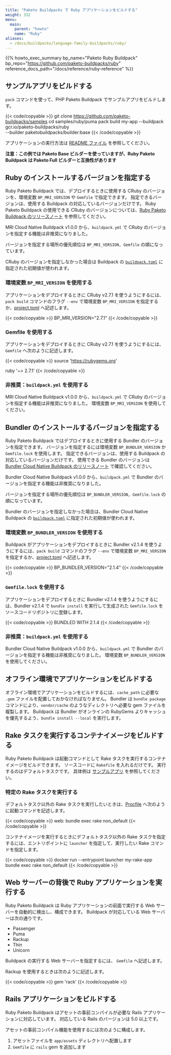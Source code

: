 ```yaml
---
title: "Paketo Buildpacks で Ruby アプリケーションをビルドする"
weight: 332
menu:
  main:
    parent: "howto"
    name: "Ruby"
aliases:
  - /docs/buildpacks/language-family-buildpacks/ruby/
---
```


{{% howto_exec_summary bp_name="Paketo Ruby Buildpack" bp_repo="https://github.com/paketo-buildpacks/ruby" reference_docs_path="/docs/reference/ruby-reference" %}}

## サンプルアプリをビルドする
<!-- To build a sample app locally with this buildpack using the `pack` CLI, run -->
`pack` コマンドを使って、PHP Paketo Buildpack でサンプルアプリをビルドします。

{{< code/copyable >}}
git clone <https://github.com/paketo-buildpacks/samples>
cd samples/ruby/puma
pack build my-app --buildpack gcr.io/paketo-buildpacks/ruby \
  --builder paketobuildpacks/builder:base
{{< /code/copyable >}}

<!-- See [samples](https://github.com/paketo-buildpacks/samples/tree/main/ruby/thin)
for how to run the app. -->
アプリケーションの実行方法は [README ファイル](https://github.com/paketo-buildpacks/samples/tree/main/ruby/thin) を参照してください。

<!-- **NOTE: Though the example above uses the Paketo Base builder, this buildpack is
also compatible with the Paketo Full builder.** -->
**注意：この例では Paketo Base ビルダーを使っていますが、Ruby Paketo Buildpack は Paketo Full ビルダーと互換性があります**

## Ruby のインストールするバージョンを指定する

<!-- The Ruby Buildpack allows you to specify a version of Ruby to use during
deployment. This version can be specified via the `BP_MRI_VERSION` environment
variable or a `Gemfile`. When specifying a version of Ruby, you must choose a version that is available
within the buildpack. The supported versions can be found
[here](https://github.com/paketo-buildpacks/mri/releases/latest). -->
Ruby Paketo Buildpack では、デプロイするときに使用する CRuby のバージョンを、環境変数 `BP_MRI_VERSION` や `Gemfile` で指定できます。
指定できるバージョンは、使用する Buildpack の対応しているバージョンだけです。
Ruby Paketo Buildpack の使用できる CRuby のバージョンについては、[Ruby Paketo Buildpack のリリースノート](https://github.com/paketo-buildpacks/mri/releases/latest) を参照してください。

<!-- Please note that setting the Ruby version through a `buildpack.yml` file will
be deprecated in MRI Buildpack v1.0.0. -->
MRI Cloud Native Buildpack v1.0.0 から、`buildpack.yml` で CRuby のバージョンを指定する機能は非推奨になりました。

<!-- The buildpack prioritizes the versions specified in
each possible configuration location with the following precedence, from
highest to lowest: `BP_MRI_VERSION`, `Gemfile`. -->
バージョンを指定する場所の優先順位は `BP_MRI_VERSION, Gemfile` の順になっています。

<!-- Specifying a version of Ruby is not required. In the case that is not
specified, the buildpack will provide the default version, which can be seen in
the [`buildpack.toml`
](https://github.com/paketo-buildpacks/mri/blob/main/buildpack.toml) file. -->
CRuby のバージョンを指定しなかった場合は Buildpack の [`buildpack.toml`](https://github.com/paketo-buildpacks/mri/blob/main/buildpack.toml) に指定された初期値が使われます。

### 環境変数 `BP_MRI_VERSION` を使用する

<!-- To configure the buildpack to use Ruby v2.7.1 when deploying your app, set the
following environment variable at build time, either directly (ex. `pack build
my-app --env BP_MRI_VERSION=2.7.1`) or through a
[project.toml](https://github.com/buildpacks/spec/blob/main/extensions/project-descriptor.md)
file: -->
アプリケーションをデプロイするときに CRuby v2.7.1 を使うようにするには、`pack build` コマンドのフラグ `--env` で環境変数 `BP_MRI_VERSION` を指定するか、[project.toml](https://github.com/buildpacks/spec/blob/main/extensions/project-descriptor.md) へ記述します。

{{< code/copyable >}}
BP_MRI_VERSION="2.7.1"
{{< /code/copyable >}}

### Gemfile を使用する

<!-- To configure the buildpack to use Ruby v2.7.1 when deploying your app, include
the values below in your `Gemfile`: -->
アプリケーションをデプロイするときに CRuby v2.7.1 を使うようにするには、`Gemfile` へ次のように記述します。

{{< code/copyable >}}
source 'https://rubygems.org'

ruby '~> 2.7.1'
{{< /code/copyable >}}

### 非推奨：`buildpack.yml` を使用する

<!-- Specifying the Ruby version through `buildpack.yml` configuration will be deprecated in MRI Buildpack v1.0.0.
To migrate from using `buildpack.yml` please set the `$BP_MRI_VERSION` environment variable. -->
MRI Cloud Native Buildpack v1.0.0 から、`buildpack.yml` で CRuby のバージョンを指定する機能は非推奨になりました。
環境変数 `BP_MRI_VERSION` を使用してください。

## Bundler のインストールするバージョンを指定する

<!-- The Ruby Buildpack allows you to specify a version of Bundler to use during
deployment. This version can be specified via the `BP_BUNDLER_VERSION`
environment variable or a `Gemfile.lock` created during dependency vendoring.
When specifying a version of Bundler, you must choose a version that is
available within the buildpack.  The supported versions can be found
[here](https://github.com/paketo-buildpacks/bundler/releases/latest). -->
Ruby Paketo Buildpack ではデプロイするときに使用する Bundler のバージョンを指定できます。
バージョンを指定するには環境変数 `BP_BUNDLER_VERSION` か `Gemfile.lock` を使用します。
指定できるバージョンは、使用する Buildpack の対応しているバージョンだけです。
使用できる Bundler のバージョンは [Bundler Cloud Native Buildpack のリリースノート](https://github.com/paketo-buildpacks/bundler/releases/latest) で確認してください。

<!-- Please note that setting the Bundler version through a `buildpack.yml` file
will be deprecated in Bundler Buildpack v1.0.0. -->
Bundler Cloud Native Buildpack v1.0.0 から、`buildpack.yml` で Bundler のバージョンを指定する機能は非推奨になりました。

<!-- The buildpack prioritizes the versions specified in each possible configuration
location with the following precedence, from
highest to lowest: `BP_BUNDLER_VERSION`, `Gemfile.lock`. -->
バージョンを指定する場所の優先順位は `BP_BUNDLER_VERSION, Gemfile.lock` の順になっています。

<!-- Specifying a version of Bundler is not required. In the case that is not
specified, the buildpack will provide the default version, which can be seen in
the [`buildpack.toml`](https://github.com/paketo-buildpacks/bundler/blob/main/buildpack.toml) file. -->
Bundler のバージョンを指定しなかった場合は、Bundler Cloud Native Buildpack の [`buildpack.toml`](https://github.com/paketo-buildpacks/bundler/blob/main/buildpack.toml) に指定された初期値が使われます。

### 環境変数 `BP_BUNDLER_VERSION` を使用する

<!-- To configure the buildpack to use Bundler v2.1.4 when deploying your app, set
the following environment variable at build time, either directly (ex. `pack
build my-app --env BP_BUNDLER_VERSION=2.1.4`) or through a
[project.toml](https://github.com/buildpacks/spec/blob/main/extensions/project-descriptor.md)
file: -->
Buildpack がアプリケーションをデプロイするときに Bundler v2.1.4 を使うようにするには、`pack build` コマンドのフラグ `--env` で環境変数 `BP_MRI_VERSION` を指定するか、[project.toml](https://github.com/buildpacks/spec/blob/main/extensions/project-descriptor.md) へ記述します。

{{< code/copyable >}}
BP_BUNDLER_VERSION="2.1.4"
{{< /code/copyable >}}

### `Gemfile.lock` を使用する

<!-- To configure the buildpack to use Bundler v2.1.4 when deploying your app, run
`bundle install` on your application source code using v2.1.4 of Bundler. This
will result in a `Gemfile.lock` that includes the following snippet: -->
アプリケーションをデプロイするときに Bundler v2.1.4 を使うようにするには、Bundler v2.1.4 で `bundle install` を実行して生成された `Gemfile.lock` をソースコードリポジトリに登録します。

{{< code/copyable >}}
BUNDLED WITH
   2.1.4
{{< /code/copyable >}}

### 非推奨：`buildpack.yml` を使用する

<!-- Specifying the Bundler version through `buildpack.yml` configuration will be deprecated in Bundler Buildpack v1.0.0.
To migrate from using `buildpack.yml` please set the `$BP_BUNDLER_VERSION` environment variable. -->
Bundler Cloud Native Buildpack v1.0.0 から、`buildpack.yml` で Bundler のバージョンを指定する機能は非推奨になりました。
環境変数 `BP_BUNDLER_VERSION` を使用してください。

## オフライン環境でアプリケーションをビルドする
<!-- In order to build apps in an offline environment, the app will need to have the
`.gem` files located in the `cache_path`. Bundler will copy the required gems
into this location, typically `vendor/cache` when running the `bundle package`
command. During the `bundle install` process, the buildpack will instruct
Bundler to prefer gems in this cache over those on the RubyGems index by
running `bundle install --local`. -->
オフライン環境でアプリケーションをビルドするには、`cache_path` に必要な `.gem` ファイルを配置しておかなければなりません。
Bundler は `bundle package` コマンドにより、`vendor/cache` のようなディレクトリへ必要な gem ファイルを複製します。
Buildpack は Bundler がオンラインの RubyGems よりキャッシュを優先するよう、`bundle install --local` を実行します。

## Rake タスクを実行するコンテナイメージをビルドする
<!-- The Ruby Buildpack can build images that run a rake task
at launch time. Simply include a valid `Rakefile` in your app source
code. The buildpack will build an image that runs the default rake task
at launch time.
See this Paketo sample [app](https://github.com/paketo-buildpacks/samples/tree/main/ruby/rake)
for a working example. -->
Ruby Paketo Buildpack は起動コマンドとして Rake タスクを実行するコンテナイメージをビルドできます。
ソースコードに `Rakefile` を入れるだけです。
実行するのはデフォルトタスクです。
具体例は [サンプルアプリ](https://github.com/paketo-buildpacks/samples/tree/main/ruby/rake) を参照してください。

### 特定の Rake タスクを実行する
<!-- To configure the app image to run a rake task called `non_default` on launch, use a [Procfile](/docs/reference/configuration/#procfiles) with contents as follows to set the start command: -->
デフォルトタスク以外の Rake タスクを実行したいときは、[Procfile](/docs/reference/configuration/#procfiles) へ次のように起動コマンドを記述します。

{{< code/copyable >}}
web: bundle exec rake non_default
{{< /code/copyable >}}

<!-- To start an app container with a rake task (instead of its default start command), start the app container with  `--entrypoint launcher` and add the desired rake start command at the end: -->
コンテナイメージを実行するときにデフォルトタスク以外の Rake タスクを指定するには、エントリポイントに `launcher` を指定して、実行したい Rake コマンドを指定します。

{{< code/copyable >}}
docker run --entrypoint launcher my-rake-app bundle exec rake non_default
{{< /code/copyable >}}

## Web サーバーの背後で Ruby アプリケーションを実行する
<!-- The Ruby Buildpack can automatically detect that a Ruby app needs to be run with
several common web servers, and will configure the app image accordingly. The buildpack
currently supports the following webservers:
- Passenger
- Puma
- Rackup
- Thin
- Unicorn
 -->
Ruby Paketo Buildpack は Ruby アプリケーションの前面で実行する Web サーバーを自動的に検出し、構成できます。
Buildpack が対応している Web サーバーは次の通りです。

- Passenger
- Puma
- Rackup
- Thin
- Unicorn

<!-- To make the Ruby Buildpack automatically configure your app for a given webserver,
include its gem in your app's `Gemfile`. -->
Buildpack の実行する Web サーバーを指定するには、 `Gemfile` へ記述します。

<!-- For example, to use Rackup, include in your `Gemfile`: -->
Rackup を使用するときは次のように記述します。

{{< code/copyable >}}
gem 'rack'
{{< /code/copyable >}}

## Rails アプリケーションをビルドする
<!-- The Ruby Buildpack supports Rails apps (Rails version >= 5.0) that need
asset precompilation. -->
Ruby Paketo Buildpack はアセットの事前コンパイルが必要な Rails アプリケーションに対応しています。
対応している Rails のバージョンは 5.0 以上です。

<!-- To use this feature of the buildpack,
1. Include an `app/assets` directory in your app source code
1. Add the `rails` gem to your `Gemfile` -->
アセットの事前コンパイル機能を使用するには次のように構成します。
1. アセットファイルを `app/assets` ディレクトリへ配置します
2. `Gemfile` に `rails` gem を追加します
